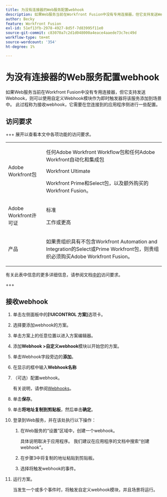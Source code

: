 ```yaml
---
title: 为没有连接器的Web服务配置webhook
description: 如果Web服务当前在Workfront Fusion中没有专用连接器，但它支持发送Webhook，则可以使用自定义Webhook模块作为即时触发器将该服务添加到场景中。
author: Becky
feature: Workfront Fusion
exl-id: 51ef13fb-2978-4927-8d5f-7d83995f11e0
source-git-commit: c83070a7c2d1d048000a4eace4aaede73c7ec49d
workflow-type: tm+mt
source-wordcount: '354'
ht-degree: 1%

---
```


# 为没有连接器的Web服务配置webhook

如果Web服务当前在Workfront Fusion中没有专用连接器，但它支持发送Webhook，则可以使用自定义Webhook模块作为即时触发器将该服务添加到场景中。 此过程称为接收webhook，它需要在您连接到的应用程序侧进行一些配置。

## 访问要求

+++ 展开以查看本文中各项功能的访问要求。

<table style="table-layout:auto">
 <col> 
 <col> 
 <tbody> 
  <tr> 
   <td role="rowheader">Adobe Workfront包</td> 
   <td> <p>任何Adobe Workfront Workflow包和任何Adobe Workfront自动化和集成包</p><p>Workfront Ultimate</p><p>Workfront Prime和Select包，以及额外购买的Workfront Fusion。</p> </td> 
  </tr> 
  <tr data-mc-conditions=""> 
   <td role="rowheader">Adobe Workfront许可证</td> 
   <td> <p>标准</p><p>工作或更高</p> </td> 
  </tr> 
  <tr> 
   <td role="rowheader">产品</td> 
   <td>
   <p>如果贵组织具有不包含Workfront Automation and Integration的Select或Prime Workfront包，则贵组织必须购买Adobe Workfront Fusion。</li></ul>
   </td> 
  </tr>
 </tbody> 
</table>

有关此表中信息的更多详细信息，请参阅文档[中的](/help/workfront-fusion/references/licenses-and-roles/access-level-requirements-in-documentation.md)访问要求。

+++

## 接收webhook

1. 单击左侧面板中的&#x200B;**[!UICONTROL 方案]**&#x200B;选项卡。
1. 选择要添加webhook的方案。
1. 单击方案上的任意位置以进入方案编辑器。
1. 添加&#x200B;**Webhook >自定义webhook**&#x200B;模块以开始您的方案。
1. 单击Webhook字段旁边的&#x200B;**添加**。
1. 在显示的框中输入&#x200B;**Webhook名称**
1. （可选）配置webhook。

   有关说明，请参阅[Webhooks](/help/workfront-fusion/references/apps-and-modules/universal-connectors/webhooks-updated.md)。

1. 单击&#x200B;**保存**。

1. 单击&#x200B;**将地址复制到剪贴板**，然后单击&#x200B;**确定**。

1. 登录到Web服务，并在该处执行以下操作：

   1. 在Web服务的“设置”区域中，创建一个webhook。

      具体说明取决于应用程序。 我们建议在应用程序的文档中搜索“创建webhook”。
   1. 在步骤3中将复制的地址粘贴到剪贴板。
   1. 选择将触发webhook的事件。

1. 运行方案。

   当发生一个或多个事件时，将触发自定义webhook模块，并且场景将运行。
